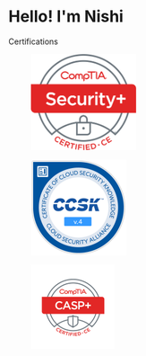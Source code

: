 # Hello! I'm Nishi

Certifications

<div>

<figure><img src=".gitbook/assets/SecurityPlus Logo Certified CE.png" alt="" width="188"><figcaption></figcaption></figure>

 

<figure><img src=".gitbook/assets/CCSK-v4-Credly-badge.png" alt="" width="170"><figcaption></figcaption></figure>

 

<figure><img src=".gitbook/assets/CASP+ ce Certified.png" alt="" width="150"><figcaption></figcaption></figure>

</div>

